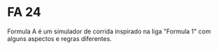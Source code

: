 # FA 24
Formula A é um simulador de corrida inspirado na liga "Formula 1" com alguns aspectos e regras diferentes.
